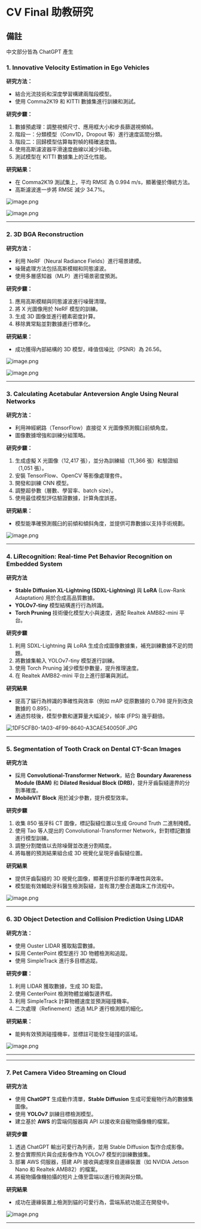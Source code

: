 # CV Final 助教研究

## 備註
中文部分皆為 ChatGPT 產生

### 1. **Innovative Velocity Estimation in Ego Vehicles**

**研究方法：**

- 結合光流技術和深度學習構建兩階段模型。
- 使用 Comma2K19 和 KITTI 數據集進行訓練和測試。

**研究步驟：**

1. 數據預處理：調整視頻尺寸、應用框大小和步長篩選視頻幀。
2. 階段一：分類模型（Conv1D，Dropout 等）進行速度區間分類。
3. 階段二：回歸模型估算每對幀的精確速度值。
4. 使用高斯濾波器平滑速度曲線以減少抖動。
5. 測試模型在 KITTI 數據集上的泛化性能。

**研究結果：**

- 在 Comma2K19 測試集上，平均 RMSE 為 0.994 m/s，顯著優於傳統方法。
- 高斯濾波進一步將 RMSE 減少 34.7%。

![image.png](image.png)

![image.png](image%201.png)

---

### 2. **3D BGA Reconstruction**

**研究方法：**

- 利用 NeRF（Neural Radiance Fields）進行場景建模。
- 噪聲處理方法包括高斯模糊和同態濾波。
- 使用多層感知器（MLP）進行場景密度預測。

**研究步驟：**

1. 應用高斯模糊與同態濾波進行噪聲清理。
2. 將 X 光圖像用於 NeRF 模型的訓練。
3. 生成 3D 圖像並進行體素密度計算。
4. 移除異常點並對數據進行標準化。

**研究結果：**

- 成功獲得內部結構的 3D 模型，峰值信噪比（PSNR）為 26.56。

![image.png](image%202.png)

![image.png](image%203.png)

---

### 3. **Calculating Acetabular Anteversion Angle Using Neural Networks**

**研究方法：**

- 利用神經網路（TensorFlow）直接從 X 光圖像預測髖臼前傾角度。
- 圖像數據增強和訓練分組策略。

**研究步驟：**

1. 生成虛擬 X 光圖像（12,417 張），並分為訓練組（11,366 張）和驗證組（1,051 張）。
2. 安裝 TensorFlow、OpenCV 等影像處理套件。
3. 開發和訓練 CNN 模型。
4. 調整超參數（層數、學習率、batch size）。
5. 使用最佳模型評估驗證數據，計算角度誤差。

**研究結果：**

- 模型能準確預測髖臼的前傾和傾斜角度，並提供可靠數據以支持手術規劃。

![image.png](image%204.png)

---

### 4. **LiRecognition: Real-time Pet Behavior Recognition on Embedded System**

**研究方法**

- **Stable Diffusion XL-Lightning (SDXL-Lightning)** 與 **LoRA** (Low-Rank Adaptation) 用於合成高品質數據。
- **YOLOv7-tiny** 模型結構進行行為辨識。
- **Torch Pruning** 技術優化模型大小與速度，適配 Realtek AMB82-mini 平台。

**研究步驟**

1. 利用 SDXL-Lightning 與 LoRA 生成合成圖像數據集，補充訓練數據不足的問題。
2. 將數據集輸入 YOLOv7-tiny 模型進行訓練。
3. 使用 Torch Pruning 減少模型參數量，提升推理速度。
4. 在 Realtek AMB82-mini 平台上進行部署與測試。

**研究結果**

- 提高了貓行為辨識的準確性與效率（例如 mAP 從原數據的 0.798 提升到改良數據的 0.895）。
- 通過剪枝後，模型參數和運算量大幅減少，幀率 (FPS) 幾乎翻倍。

![1DF5CFB0-1A03-4F99-8640-A3CAE540050F.JPG](1DF5CFB0-1A03-4F99-8640-A3CAE540050F.jpg)

---

### 5. **Segmentation of Tooth Crack on Dental CT-Scan Images**

**研究方法**

- 採用 **Convolutional-Transformer Network**，結合 **Boundary Awareness Module (BAM)** 和 **Dilated Residual Block (DRB)**，提升牙齒裂縫邊界的分割準確度。
- **MobileViT Block** 用於減少參數，提升模型效率。

**研究步驟**

1. 收集 850 張牙科 CT 圖像，標記裂縫位置以生成 Ground Truth 二進制掩模。
2. 使用 Tao 等人提出的 Convolutional-Transformer Network，針對標記數據進行模型訓練。
3. 調整分割閾值以去除噪聲並改進分割精度。
4. 將每層的預測結果組合成 3D 視覺化呈現牙齒裂縫位置。

**研究結果**

- 提供牙齒裂縫的 3D 視覺化圖像，顯著提升診斷的準確性與效率。
- 模型能有效輔助牙科醫生檢測裂縫，並有潛力整合進臨床工作流程中。

![image.png](image%205.png)

---

### 6. **3D Object Detection and Collision Prediction Using LIDAR**

**研究方法：**

- 使用 Ouster LIDAR 獲取點雲數據。
- 採用 CenterPoint 模型進行 3D 物體檢測和追蹤。
- 使用 SimpleTrack 進行多目標追蹤。

**研究步驟：**

1. 利用 LIDAR 獲取數據，生成 3D 點雲。
2. 使用 CenterPoint 檢測物體並繪製邊界框。
3. 利用 SimpleTrack 計算物體速度並預測碰撞機率。
4. 二次處理（Refinement）透過 MLP 進行檢測框的細化。

**研究結果：**

- 能夠有效預測碰撞機率，並標註可能發生碰撞的區域。

![image.png](image%206.png)

---

---

### 7. **Pet Camera Video Streaming on Cloud**

**研究方法**

- 使用 **ChatGPT** 生成動作清單，**Stable Diffusion** 生成可愛寵物行為的數據集圖像。
- 使用 **YOLOv7** 訓練目標檢測模型。
- 建立基於 **AWS** 的雲端伺服器與 API 以接收來自寵物攝像機的檔案。

**研究步驟**

1. 透過 ChatGPT 輸出可愛行為列表，並用 Stable Diffusion 製作合成影像。
2. 整合實際照片與合成影像作為 YOLOv7 模型的訓練數據集。
3. 部署 AWS 伺服器，搭建 API 接收與處理來自邊緣裝置（如 NVIDIA Jetson Nano 和 Realtek AMB82）的檔案。
4. 將寵物攝像機拍攝的短片上傳至雲端以進行檢測與分類。

**研究結果**

- 成功在邊緣裝置上檢測到貓的可愛行為，雲端系統功能正在開發中。

![image.png](image%207.png)

---